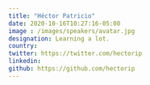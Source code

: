 ```yaml
---
title: "Héctor Patricio"
date: 2020-10-16T10:27:16-05:00
image : /images/speakers/avatar.jpg
designation: Learning a lot.
country: 
twitter: https://twitter.com/hectorip
linkedin: 
github: https://github.com/hectorip
---
```


